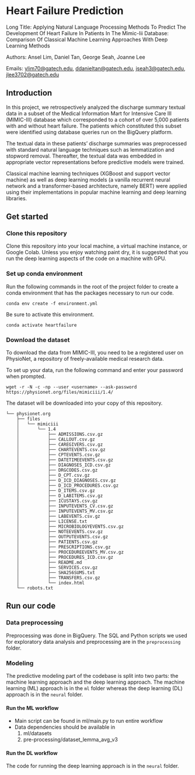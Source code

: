 # Heart Failure Prediction

Long Title: Applying Natural Language Processing Methods To Predict The Development Of Heart Failure In Patients In The Mimic-Iii Database: Comparison Of Classical Machine Learning Approaches With Deep Learning Methods

Authors: Ansel Lim, Daniel Tan, George Seah, Joanne Lee

Emails: ylim70@gatech.edu, ddanieltan@gatech.edu, jseah3@gatech.edu, jlee3702@gatech.edu 

## Introduction

In this project, we retrospectively analyzed the discharge summary textual data in a subset of the Medical Information Mart for Intensive Care III (MIMIC-III) database which corresponded to a cohort of over 5,000 patients with and without heart failure. The patients which constituted this subset were identified using database queries run on the BigQuery platform. 

The textual data in these patients’ discharge summaries was preprocessed with standard natural language techniques such as lemmatization and stopword removal. Thereafter, the textual data was embedded in appropriate vector representations before predictive models were trained. 

Classical machine learning techniques (XGBoost and support vector machine) as well as deep learning models (a vanilla recurrent neural network and a transformer-based architecture, namely BERT) were applied using their implementations in popular machine learning and deep learning libraries. 

## Get started

### Clone this repository

Clone this repository into your local machine, a virtual machine instance, or Google Colab. Unless you enjoy watching paint dry, it is suggested that you run the deep learning aspects of the code on a machine with GPU.

### Set up conda environment

Run the following commands in the root of the project folder to create a conda environment that has the packages necessary to run our code.

`conda env create -f environment.yml`

Be sure to activate this environment.

`conda activate heartfailure`

### Download the dataset

To download the data from MIMIC-III, you need to be a registered user on PhysioNet, a repository of freely-available medical research data. 

To set up your data, run the following command and enter your password when prompted.

`wget -r -N -c -np --user <username> --ask-password https://physionet.org/files/mimiciii/1.4/`

The dataset will be downloaded into your copy of this repository.

```
└── physionet.org
    ├── files
    │   └── mimiciii
    │       └── 1.4
    │           ├── ADMISSIONS.csv.gz
    │           ├── CALLOUT.csv.gz
    │           ├── CAREGIVERS.csv.gz
    │           ├── CHARTEVENTS.csv.gz
    │           ├── CPTEVENTS.csv.gz
    │           ├── DATETIMEEVENTS.csv.gz
    │           ├── DIAGNOSES_ICD.csv.gz
    │           ├── DRGCODES.csv.gz
    │           ├── D_CPT.csv.gz
    │           ├── D_ICD_DIAGNOSES.csv.gz
    │           ├── D_ICD_PROCEDURES.csv.gz
    │           ├── D_ITEMS.csv.gz
    │           ├── D_LABITEMS.csv.gz
    │           ├── ICUSTAYS.csv.gz
    │           ├── INPUTEVENTS_CV.csv.gz
    │           ├── INPUTEVENTS_MV.csv.gz
    │           ├── LABEVENTS.csv.gz
    │           ├── LICENSE.txt
    │           ├── MICROBIOLOGYEVENTS.csv.gz
    │           ├── NOTEEVENTS.csv.gz
    │           ├── OUTPUTEVENTS.csv.gz
    │           ├── PATIENTS.csv.gz
    │           ├── PRESCRIPTIONS.csv.gz
    │           ├── PROCEDUREEVENTS_MV.csv.gz
    │           ├── PROCEDURES_ICD.csv.gz
    │           ├── README.md
    │           ├── SERVICES.csv.gz
    │           ├── SHA256SUMS.txt
    │           ├── TRANSFERS.csv.gz
    │           └── index.html
    └── robots.txt
```

## Run our code

### Data preprocessing

Preprocessing was done in BigQuery. The SQL and Python scripts we used for exploratory data analysis and preprocessing are in the `preprocessing` folder.

### Modeling

The predictive modeling part of the codebase is split into two parts: the machine learning approach and the deep learning approach. The machine learning (ML) approach is in the `ml` folder whereas the deep learning (DL) approach is in the `neural` folder.

#### Run the ML workflow
* Main script can be found in ml/main.py to run entire workflow
* Data dependencies should be available in 
    1. ml/datasets
    2. pre-processing/dataset_lemma_avg_v3

#### Run the DL workflow
The code for running the deep learning approach is in the `neural` folder.